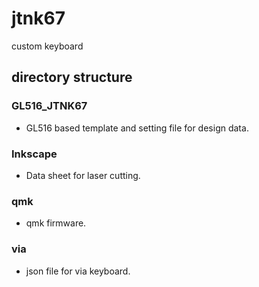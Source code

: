# jtnk67
custom keyboard

## directory structure
### GL516_JTNK67
- GL516 based template and setting file for design data.
### Inkscape
- Data sheet for laser cutting.
### qmk
- qmk firmware.
### via
- json file for via keyboard.
